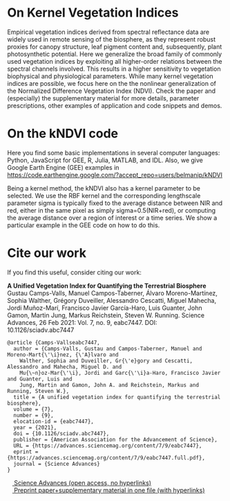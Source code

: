 
# On Kernel Vegetation Indices

Empirical vegetation indices derived from spectral reflectance data are widely used in remote sensing of the biosphere, as they represent robust proxies for canopy structure, leaf pigment content and, subsequently, plant photosynthetic potential. Here we generalize the broad family of commonly used vegetation indices by exploiting all  higher-order relations between the spectral channels involved. This results in a higher sensitivity to vegetation biophysical and physiological parameters. While many kernel vegetation indices are possible, we focus here on the the nonlinear generalization of the Normalized Difference Vegetation Index (NDVI). Check the paper and (especially) the supplementary material for more details, parameter prescriptions, other examples of application and code snippets and demos. 

# On the kNDVI code

Here you find some basic implementations in several computer languages: Python, JavaScript for GEE, R, Julia, MATLAB, and IDL. Also, we give Google Earth Engine (GEE) examples in https://code.earthengine.google.com/?accept_repo=users/belmanip/kNDVI

Being a kernel method, the kNDVI also has a kernel parameter to be selected. We use the RBF kernel and the corresponding lengthscale parameter sigma is typically fixed to the average distance between NIR and red, either in the same pixel as simply sigma=0.5(NIR+red), or computing the average distance over a region of interest or a time series. We show a particular example in the GEE code on how to do this.

# Cite our work

If you find this useful, consider citing our work:

<b>A Unified Vegetation Index for Quantifying the Terrestrial Biosphere</b>
Gustau Camps-Valls, Manuel Campos-Taberner, Álvaro Moreno-Martı́nez, Sophia Walther, Grégory Duveiller, Alessandro Cescatti, Miguel Mahecha, Jordi Muñoz-Marı́, Francisco Javier García-Haro, Luis Guanter, John Gamon, Martin Jung, Markus Reichstein, Steven W. Running. Science Advances, 26 Feb 2021: Vol. 7, no. 9, eabc7447. DOI: 10.1126/sciadv.abc7447
```
@article {Camps-Vallseabc7447,
  author = {Camps-Valls, Gustau and Campos-Taberner, Manuel and Moreno-Mart{\'\i}nez, {\'A}lvaro and
    Walther, Sophia and Duveiller, Gr{\'e}gory and Cescatti, Alessandro and Mahecha, Miguel D. and
    Mu{\~n}oz-Mar{\'\i}, Jordi and Garc{\'\i}a-Haro, Francisco Javier and Guanter, Luis and
    Jung, Martin and Gamon, John A. and Reichstein, Markus and Running, Steven W.},
  title = {A unified vegetation index for quantifying the terrestrial biosphere},
  volume = {7},
  number = {9},
  elocation-id = {eabc7447},
  year = {2021},
  doi = {10.1126/sciadv.abc7447},
  publisher = {American Association for the Advancement of Science},
  URL = {https://advances.sciencemag.org/content/7/9/eabc7447},
  eprint = {https://advances.sciencemag.org/content/7/9/eabc7447.full.pdf},
  journal = {Science Advances}
}
```
&nbsp;&nbsp;&nbsp;<a href="https://advances.sciencemag.org/content/7/9/eabc7447"> Science Advances (open access, no hyperlinks) </a> <br>
&nbsp;&nbsp;&nbsp;<a href="https://zenodo.org/record/4574349"> Preprint paper+supplementary material in one file (with hyperlinks) </a> <br>

